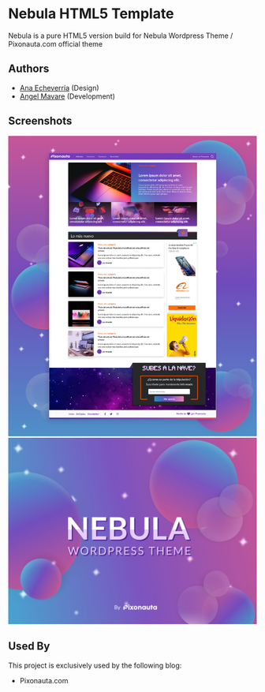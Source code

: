 
# Nebula HTML5 Template

Nebula is a pure HTML5 version build for Nebula Wordpress Theme / Pixonauta.com official theme 


## Authors

- [Ana Echeverría](https://www.behance.net/anaechever6739) (Design)
- [Angel Mavare](https://github.com/angelmavare) (Development)

## Screenshots

![App Screenshot](https://github.com/angelmavare/Nebula-HTML/blob/master/screenshots/NEBULA-PRESENTACION-min.jpg?raw=true)
![App Screenshot](https://github.com/angelmavare/Nebula-HTML/blob/master/screenshots/screenshot.jpg?raw=true)


## Used By

This project is exclusively used  by the following blog:

- Pixonauta.com

